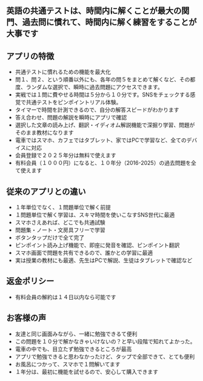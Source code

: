 ## 英語の共通テストは、時間内に解くことが最大の関門、過去問に慣れて、時間内に解く練習をすることが大事です

## アプリの特徴
 - 共通テストに慣れるための機能を最大化
 - 問１、問２、という順番以外にも、各年の問５をまとめて解くなど、その都度、ランダムな選択で、瞬時に過去問題にアクセスできます。
 - 実戦では１問に費やせる時間は５分から１０分です。SNSをチェックする感覚で共通テストをピンポイントリアル体験。
 - タイマーで時間を計測できるので、自分の解答スピードがわかります
 - 答え合わせ、問題の解説を瞬時にアプリで確認
 - 選択した文章の読み上げ、翻訳・イディオム解説機能で深掘り学習、問題がそのまま教材になります
 - 電車ではスマホ、カフェではタブレット、家ではPCで学習など、全てのデバイスに対応
 - 会員登録で２０２５年分は無料で使えます
 - 有料会員（１０００円）になると、１０年分（2016-2025）の過去問題を全て使えます

## 従来のアプリとの違い
 - １年単位でなく、１問題単位で解く前提
 - １問題単位で解く学習は、スキマ時間を使いこなすSNS世代に最適
 - スマホさえあれば、どこでも共通試験
 - 問題集・ノート・文房具フリーで学習
 - ボタンタップだけで全て完了
 - ピンポイント読み上げ機能で、即座に発音を確認、ピンポイント翻訳
 - スマホ画面で問題を共有できるので、誰かとの学習に最適
 - 実は授業の教材にも最適、先生はPCで解説、生徒はタブレットで確認など

## 返金ポリシー
 - 有料会員の解約は１４日以内なら可能です

## お客様の声
 - 友達と同じ画面みながら、一緒に勉強できるて便利
 - この問題を１０分で解かなきゃいけないの？と早い段階で知れてよかった。
 - 電車の中でも、目立たず勉強できるところが最高
 - アプリで勉強できると思わなかったけど、タップで全部できて、とても便利
 - お風呂につかって、スマホで１問解いてます
 - １年分は、最初に機能を試せるので、安心して購入できます